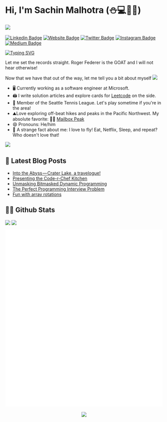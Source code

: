 # Hi, I'm Sachin Malhotra (:snowman::computer::jack_o_lantern::beer:)
![](https://komarev.com/ghpvc/?username=edorado93)

[![Linkedin Badge](https://img.shields.io/badge/-LinkedIn-0e76a8?style=flat-square&logo=Linkedin&logoColor=white)](https://linkedin.com/in/edorado93)
[![Website Badge](https://img.shields.io/badge/Website-3b5998?style=flat-square&logo=google-chrome&logoColor=white)](https://edorado93.github.io/)
[![Twitter Badge](https://img.shields.io/badge/-Twitter-00acee?style=flat-square&logo=Twitter&logoColor=white)](https://twitter.com/edorado93)
[![Instagram Badge](https://img.shields.io/badge/-Instagram-e4405f?style=flat-square&logo=Instagram&logoColor=white)](https://instagram.com/thisboyhasnoshame/)
[![Medium Badge](https://img.shields.io/badge/Medium-12100E?style=flat-square&logo=Medium&logoColor=white)](https://instagram.com/thisboyhasnoshame/)

[![Typing SVG](https://readme-typing-svg.herokuapp.com?font=comfortaa&color=%23F77B93&size=25&height=40&lines=Nice+to+e-meet+you!;I'm+a+Software+Engineer;Tech+and+Travel+Blogger;and+a+homemade+chef%3F)](https://git.io/typing-svg)

Let me set the records straight. Roger Federer is the GOAT and I will not hear otherwise! 

Now that we have that out of the way, let me tell you a bit about myself <img src="https://emojis.slackmojis.com/emojis/images/1520808873/3643/cool-doge.gif?1520808873" width="20" />

* 🖥️ Currently working as a software engineer at Microsoft.
* 🖨️ I write solution articles and explore cards for <a href="https://www.leetcode.com">Leetcode</a> on the side.
* 🎾 Member of the Seattle Tennis League. Let's play sometime if you're in the area!
* ⛰️Love exploring off-beat hikes and peaks in the Pacific Northwest. My absolute favorite:  🥁🥁 <a href="https://www.wta.org/go-hiking/hikes/mailbox-peak">Mailbox Peak</a>
* 😄 Pronouns: He/him
* 🤯 A strange fact about me: I love to fly! Eat, Netflix, Sleep, and repeat? Who doesn't love that!

<p align="left">
  <img src="https://quotes-github-readme.vercel.app/api?type=horizontal&theme=light)](https://github.com/piyushsuthar/github-readme-quotes" />
</p>
  
## 🚀 Latest Blog Posts

<!-- BLOG-POST-LIST:START -->
- [Into the Abyss — Crater Lake, a travelogue!](https://medium.com/@sachinmalhotra/into-the-abyss-crater-lake-a-travelogue-26a0864deb2b?source=rss-6ca530696214------2)
- [Presenting the Code-r-Chef Kitchen](https://medium.com/@sachinmalhotra/presenting-the-code-r-chef-kitchen-a1e3b739929?source=rss-6ca530696214------2)
- [Unmasking Bitmasked Dynamic Programming](https://medium.com/free-code-camp/unmasking-bitmasked-dynamic-programming-25669312b77b?source=rss-6ca530696214------2)
- [The Perfect Programming Interview Problem](https://medium.com/free-code-camp/the-perfect-programming-interview-problem-8431cdeab2a7?source=rss-6ca530696214------2)
- [Fun with array rotations](https://medium.com/hackernoon/fun-with-array-rotations-add4a335d79a?source=rss-6ca530696214------2)
<!-- BLOG-POST-LIST:END -->

## 👨‍💻 Github Stats

<img align="center" src="https://github-readme-stats.vercel.app/api?username=edorado93&show_icons=true&theme=dracula" />

<img align="center" src="https://github-readme-stats.vercel.app/api/top-langs/?username=edorado93&layout=compact" />

![Metrics](https://github.com/edorado93/edorado93/blob/main/github-metrics.svg)

<p align="center">
  <img src="https://capsule-render.vercel.app/api?type=waving&color=gradient&height=110&section=footer&animation=twinkling"/>
</p>
